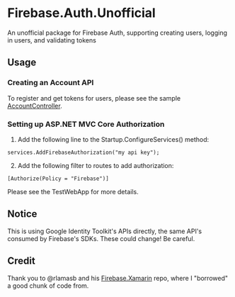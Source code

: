 # Firebase.Auth.Unofficial
An unofficial package for Firebase Auth, supporting creating users, logging in users, and validating tokens

## Usage

### Creating an Account API

To register and get tokens for users, please see the sample [AccountController](https://github.com/KerryRitter/Firebase.Auth.Unofficial/blob/master/TestWebApp/Controllers/AccountController.cs).

### Setting up ASP.NET MVC Core Authorization 

1. Add the following line to the Startup.ConfigureServices() method:

```
services.AddFirebaseAuthorization("my api key");
```

2. Add the following filter to routes to add authorization:

```
[Authorize(Policy = "Firebase")]
```

Please see the TestWebApp for more details.

## Notice

This is using Google Identity Toolkit's APIs directly, the same API's consumed by Firebase's SDKs. These could change! Be careful.

## Credit

Thank you to @rlamasb and his [Firebase.Xamarin](https://github.com/rlamasb/Firebase.Xamarin/) repo, where I "borrowed" a good chunk of code from.